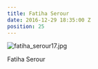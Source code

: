 ```yaml
---
title: Fatiha Serour
date: 2016-12-29 18:35:00 Z
position: 25
---
```


![fatiha_serour17.jpg](/uploads/fatiha_serour17.jpg)

Fatiha Serour
